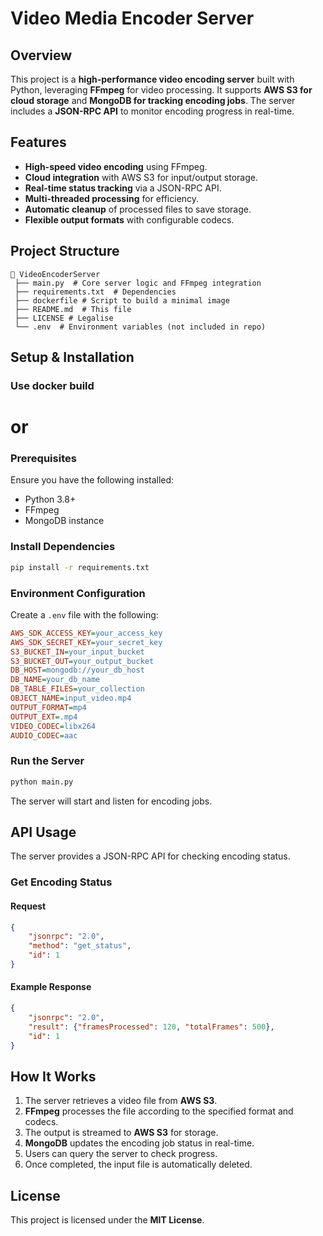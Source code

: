 # Video Media Encoder Server

## Overview

This project is a **high-performance video encoding server** built with Python, leveraging **FFmpeg** for video processing. It supports **AWS S3 for cloud storage** and **MongoDB for tracking encoding jobs**. The server includes a **JSON-RPC API** to monitor encoding progress in real-time.

## Features

- **High-speed video encoding** using FFmpeg.
- **Cloud integration** with AWS S3 for input/output storage.
- **Real-time status tracking** via a JSON-RPC API.
- **Multi-threaded processing** for efficiency.
- **Automatic cleanup** of processed files to save storage.
- **Flexible output formats** with configurable codecs.

## Project Structure

```
📂 VideoEncoderServer
 ├── main.py  # Core server logic and FFmpeg integration
 ├── requirements.txt  # Dependencies
 ├── dockerfile # Script to build a minimal image
 ├── README.md  # This file
 ├── LICENSE # Legalise
 └── .env  # Environment variables (not included in repo)
```

## Setup & Installation

### Use docker build

# or

### Prerequisites

Ensure you have the following installed:

- Python 3.8+
- FFmpeg
- MongoDB instance

### Install Dependencies

```bash
pip install -r requirements.txt
```

### Environment Configuration

Create a `.env` file with the following:

```ini
AWS_SDK_ACCESS_KEY=your_access_key
AWS_SDK_SECRET_KEY=your_secret_key
S3_BUCKET_IN=your_input_bucket
S3_BUCKET_OUT=your_output_bucket
DB_HOST=mongodb://your_db_host
DB_NAME=your_db_name
DB_TABLE_FILES=your_collection
OBJECT_NAME=input_video.mp4
OUTPUT_FORMAT=mp4
OUTPUT_EXT=.mp4
VIDEO_CODEC=libx264
AUDIO_CODEC=aac
```

### Run the Server

```bash
python main.py
```

The server will start and listen for encoding jobs.

## API Usage

The server provides a JSON-RPC API for checking encoding status.

### Get Encoding Status

#### Request

```json
{
    "jsonrpc": "2.0",
    "method": "get_status",
    "id": 1
}
```

#### Example Response

```json
{
    "jsonrpc": "2.0",
    "result": {"framesProcessed": 120, "totalFrames": 500},
    "id": 1
}
```

## How It Works

1. The server retrieves a video file from **AWS S3**.
2. **FFmpeg** processes the file according to the specified format and codecs.
3. The output is streamed to **AWS S3** for storage.
4. **MongoDB** updates the encoding job status in real-time.
5. Users can query the server to check progress.
6. Once completed, the input file is automatically deleted.

## License

This project is licensed under the **MIT License**.

